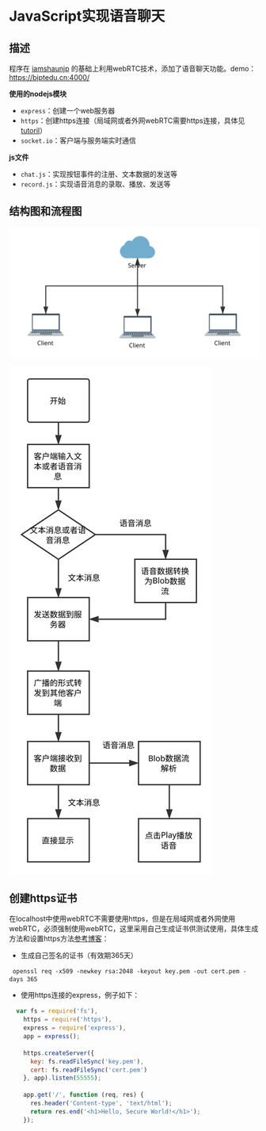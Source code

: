 # JavaScript实现语音聊天

## 描述

程序在 [iamshaunjp](https://github.com/iamshaunjp/websockets-playlist/tree/lesson-5) 的基础上利用webRTC技术，添加了语音聊天功能。demo：<https://biptedu.cn:4000/>

**使用的nodejs模块**

- `express`：创建一个web服务器
- `https`：创建https连接（局域网或者外网webRTC需要https连接，具体见[tutoril](https://www.html5rocks.com/en/tutorials/webrtc/basics/)）
- `socket.io`：客户端与服务端实时通信

**js文件**

- `chat.js`：实现按钮事件的注册、文本数据的发送等
- `record.js`：实现语音消息的录取、播放、发送等

## 结构图和流程图

![架构图](images/架构.svg)

![流程图](images/流程图.svg)

## 创建https证书

在localhost中使用webRTC不需要使用https，但是在局域网或者外网使用webRTC，必须强制使用webRTC，这里采用自己生成证书供测试使用，具体生成方法和设置https方法[参考博客](http://blog.mgechev.com/2014/02/19/create-https-tls-ssl-application-with-express-nodejs/)：

- 生成自己签名的证书（有效期365天）
```
 openssl req -x509 -newkey rsa:2048 -keyout key.pem -out cert.pem -days 365
```
- 使用https连接的express，例子如下：
```javascript
  var fs = require('fs'),
    https = require('https'),
    express = require('express'),
    app = express();

    https.createServer({
      key: fs.readFileSync('key.pem'),
      cert: fs.readFileSync('cert.pem')
    }, app).listen(55555);

    app.get('/', function (req, res) {
      res.header('Content-type', 'text/html');
      return res.end('<h1>Hello, Secure World!</h1>');
    });
```